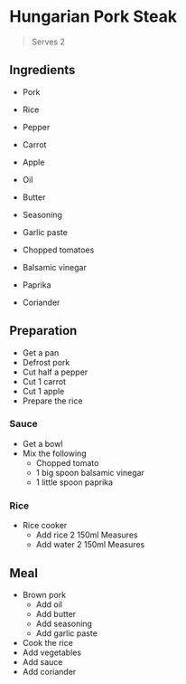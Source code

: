 # Hungarian Pork Steak

> Serves 2

## Ingredients

- Pork
- Rice

- Pepper
- Carrot
- Apple

- Oil
- Butter
- Seasoning
- Garlic paste
- Chopped tomatoes
- Balsamic vinegar
- Paprika
- Coriander

## Preparation

- Get a pan
- Defrost pork
- Cut half a pepper
- Cut 1 carrot
- Cut 1 apple
- Prepare the rice


### Sauce

- Get a bowl
- Mix the following
  - Chopped tomato
  - 1 big spoon balsamic vinegar
  - 1 little spoon paprika

### Rice

- Rice cooker
  - Add rice 2 150ml Measures
  - Add water 2 150ml Measures


## Meal

- Brown pork
  - Add oil
  - Add butter
  - Add seasoning
  - Add garlic paste
- Cook the rice
- Add vegetables
- Add sauce
- Add coriander
